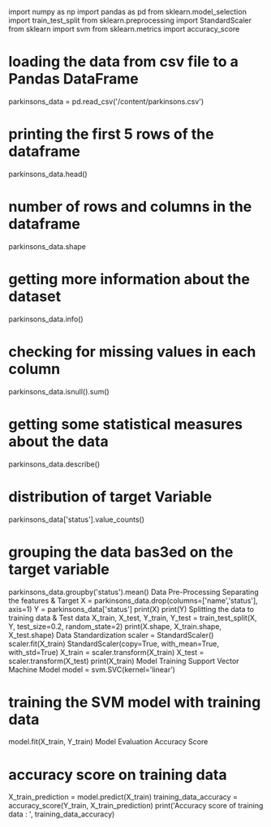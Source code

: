 import numpy as np
import pandas as pd
from sklearn.model_selection import train_test_split
from sklearn.preprocessing import StandardScaler
from sklearn import svm
from sklearn.metrics import accuracy_score
# loading the data from csv file to a Pandas DataFrame
parkinsons_data = pd.read_csv('/content/parkinsons.csv')
# printing the first 5 rows of the dataframe
parkinsons_data.head()
# number of rows and columns in the dataframe
parkinsons_data.shape
# getting more information about the dataset
parkinsons_data.info()
# checking for missing values in each column
parkinsons_data.isnull().sum()
# getting some statistical measures about the data
parkinsons_data.describe()
# distribution of target Variable
parkinsons_data['status'].value_counts()
# grouping the data bas3ed on the target variable
parkinsons_data.groupby('status').mean()
Data Pre-Processing
Separating the features & Target
X = parkinsons_data.drop(columns=['name','status'], axis=1)
Y = parkinsons_data['status']
print(X)
print(Y)
Splitting the data to training data & Test data
X_train, X_test, Y_train, Y_test = train_test_split(X, Y, test_size=0.2, random_state=2)
print(X.shape, X_train.shape, X_test.shape)
Data Standardization
scaler = StandardScaler()
scaler.fit(X_train)
StandardScaler(copy=True, with_mean=True, with_std=True)
X_train = scaler.transform(X_train)
X_test = scaler.transform(X_test)
print(X_train)
Model Training
Support Vector Machine Model
model = svm.SVC(kernel='linear')
# training the SVM model with training data
model.fit(X_train, Y_train)
Model Evaluation
Accuracy Score
# accuracy score on training data
X_train_prediction = model.predict(X_train)
training_data_accuracy = accuracy_score(Y_train, X_train_prediction)
print('Accuracy score of training data : ', training_data_accuracy)












